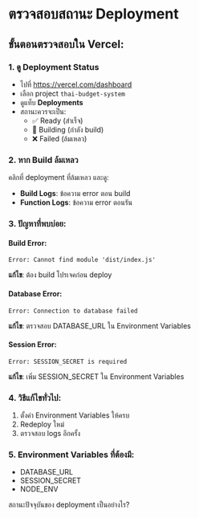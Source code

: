 # ตรวจสอบสถานะ Deployment

## ขั้นตอนตรวจสอบใน Vercel:

### 1. ดู Deployment Status
- ไปที่ https://vercel.com/dashboard
- เลือก project `thai-budget-system`
- ดูแท็บ **Deployments**
- สถานะควรจะเป็น:
  - ✅ Ready (สำเร็จ)
  - 🔄 Building (กำลัง build)
  - ❌ Failed (ล้มเหลว)

### 2. หาก Build ล้มเหลว
คลิกที่ deployment ที่ล้มเหลว และดู:
- **Build Logs**: ข้อความ error ตอน build
- **Function Logs**: ข้อความ error ตอนรัน

### 3. ปัญหาที่พบบ่อย:

#### Build Error:
```
Error: Cannot find module 'dist/index.js'
```
**แก้ไข**: ต้อง build โปรเจคก่อน deploy

#### Database Error:
```
Error: Connection to database failed
```
**แก้ไข**: ตรวจสอบ DATABASE_URL ใน Environment Variables

#### Session Error:
```
Error: SESSION_SECRET is required
```
**แก้ไข**: เพิ่ม SESSION_SECRET ใน Environment Variables

### 4. วิธีแก้ไขทั่วไป:
1. ตั้งค่า Environment Variables ให้ครบ
2. Redeploy ใหม่
3. ตรวจสอบ logs อีกครั้ง

### 5. Environment Variables ที่ต้องมี:
- DATABASE_URL
- SESSION_SECRET
- NODE_ENV

สถานะปัจจุบันของ deployment เป็นอย่างไร?